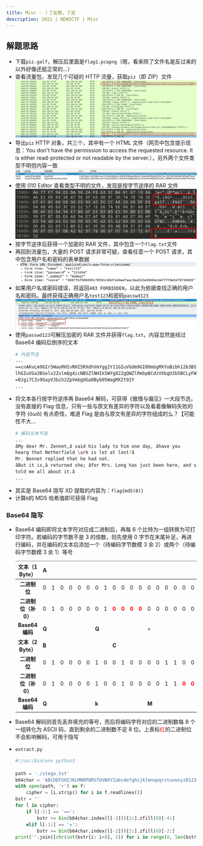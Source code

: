 ```yaml
---
title: Misc - ！了反都，了反
description: 2021 | NEWSCTF | Misc
---
```


## 解题思路

- 下载`piz.galf`，解压后里面是`flag1.pcapng`（嗯，看来除了文件名是反过来的以外好像还挺正常的…）
- 查看流量包，发现几个可疑的 HTTP 流量，获取`piz`（即 ZIP）文件<br>
![GET /files/piz](img/newsctf_all_reverse01.jpg)
- 导出`piz` HTTP 对象，共三个，其中有一个 HTML 文件（网页中包含提示信息：You don&#39;t have the permission to access the requested resource. It is either read-protected or not readable by the server.），另外两个文件类型不明但内容一致<br>
![导出 HTTP 对象](img/newsctf_all_reverse02.jpg)
- 使用 010 Editor 查看类型不明的文件，发现是按字节逆序的 RAR 文件<br>
![!raR](img/newsctf_all_reverse03.jpg)
- 按字节逆序后获得一个加密的 RAR 文件，其中包含一个`flag.txt`文件
- 再回到流量包，大量的 POST 请求非常可疑，查看任意一个 POST 请求，其中包含用户名和密码的表单数据<br>
![name, password, _submit, nonce](img/newsctf_all_reverse04.jpg)
- 如果用户名或密码错误，将返回`403 FORBIDDEN`，以此为依据查找正确的用户名和密码。最终获得正确用户名`test123`和密码`passwd123`<br>
![passwd123](img/newsctf_all_reverse05.jpg)
- 使用`passwd123`可解压加密的 RAR 文件并获得`flag.txt`，内容显然是经过 Base64 编码后倒序的文本
	```bash
	# 内容节选
	...
	==cnAKuLm9GIr5WaoRHIvRHI5RXdhVmYgg2Y11GIuVGdm9GI09mbgMXYoBibh12b3BSYgwyclNXYjBCajV3cg4WScCo4
	lhGIuVGa3BSelx2ZulmQg4icNBSZlNHIk5WYg82ZgQWZlRmbpBCdzVXbgU3b5BCLyFWZkBSetBCL0VnQcCo4
	=0Jgi7CZv9GayV3bih2ZpVmbgUGa0Byb05WagMXZt92Y
	...
	```
- 将文本各行按字符逆序再 Base64 解码，可获得《傲慢与偏见》一大段节选，没有直接的 Flag 信息，只有一些与原文有差异的字符以及看着像解码失败的字符 (ŏωŏ) 有点奇怪，难道 Flag 是由与原文有差异的字符组成的么？【可能性不大…
	```bash
	# 解码文本节选
	...
	âMy dear Mr. Zennet,â said his lady to him one day, âhave you
	hearg that Netherfield \ark is let at last?â
	Mr. Bennet replied that he had not.
	âBut it is,â returned she; âfor Mrs. Long has just been here, and she
	told me all about it.â
	...
	```
- 其实是 Base64 隐写 XD 提取的内容为：`flag{md5(0)}`
- 计算`0`的 MD5 哈希值即可获得 Flag

### Base64 隐写

- Base64 编码即将文本字符对应成二进制后，再每 6 个比特为一组转换为可打印字符。若编码的字节数不是 3 的倍数，则先使用 0 字节在末尾补足，再进行编码，并在编码的文本后添加一个（待编码字节数模 3 余 2）或两个（待编码字节数模 3 余 1）等号

	<style type="text/css">
	.tg  {border-collapse:collapse;border-spacing:0;}
	.tg td th{border-color:black;border-style:solid;border-width:1px;font-family:Arial, sans-serif;font-size:14px;font-weight:normal;
	overflow:hidden;padding:10px 5px;word-break:normal;}
	.tg .tg-lboi{border-color:inherit;text-align:left;vertical-align:middle}
	.tg .tg-kaq8{border-color:inherit;color:#fe0000;font-weight:bold;text-align:left;}
	.tg .tg-uzvj{border-color:inherit;font-weight:bold;text-align:center;}
	.tg .tg-fymr{border-color:inherit;font-weight:bold;text-align:left;}
	</style>
	<table class="tg">
	<thead>
	<tr>
		<th class="tg-uzvj">文本（1 Byte） </th>
		<th class="tg-fymr" colspan="8">A </th>
		<th class="tg-lboi" colspan="8"> </th>
		<th class="tg-lboi" colspan="8"> </th>
	</tr>
	</thead>
	<tbody>
	<tr>
		<td class="tg-uzvj">二进制位 </td>
		<td class="tg-lboi">0</td>
		<td class="tg-lboi">1</td>
		<td class="tg-lboi">0</td>
		<td class="tg-lboi">0</td>
		<td class="tg-lboi">0</td>
		<td class="tg-lboi">0</td>
		<td class="tg-lboi">0</td>
		<td class="tg-lboi">1</td>
		<td class="tg-lboi">0</td>
		<td class="tg-lboi">0</td>
		<td class="tg-lboi">0</td>
		<td class="tg-lboi">0</td>
		<td class="tg-lboi">0</td>
		<td class="tg-lboi">0</td>
		<td class="tg-lboi">0</td>
		<td class="tg-lboi">0</td>
		<td class="tg-lboi">0</td>
		<td class="tg-lboi">0</td>
		<td class="tg-lboi">0</td>
		<td class="tg-lboi">0</td>
		<td class="tg-lboi">0</td>
		<td class="tg-lboi">0</td>
		<td class="tg-lboi">0</td>
		<td class="tg-lboi">0 </td>
	</tr>
	<tr>
		<td class="tg-uzvj">二进制位（补0） </td>
		<td class="tg-lboi">0</td>
		<td class="tg-lboi">1</td>
		<td class="tg-lboi">0</td>
		<td class="tg-lboi">0</td>
		<td class="tg-lboi">0</td>
		<td class="tg-lboi">0</td>
		<td class="tg-lboi">0</td>
		<td class="tg-lboi">1</td>
		<td class="tg-kaq8">0</td>
		<td class="tg-kaq8">0</td>
		<td class="tg-kaq8">0</td>
		<td class="tg-kaq8">0</td>
		<td class="tg-lboi">0</td>
		<td class="tg-lboi">0</td>
		<td class="tg-lboi">0</td>
		<td class="tg-lboi">0</td>
		<td class="tg-lboi">0</td>
		<td class="tg-lboi">0</td>
		<td class="tg-lboi">0</td>
		<td class="tg-lboi">0</td>
		<td class="tg-lboi">0</td>
		<td class="tg-lboi">0</td>
		<td class="tg-lboi">0</td>
		<td class="tg-lboi">0 </td>
	</tr>
	<tr>
		<td class="tg-uzvj">Base64编码 </td>
		<td class="tg-fymr" colspan="6">Q </td>
		<td class="tg-fymr" colspan="6">Q </td>
		<td class="tg-lboi" colspan="6">= </td>
		<td class="tg-lboi" colspan="6">= </td>
	</tr>
	<tr>
		<td class="tg-uzvj">文本（2 Byte） </td>
		<td class="tg-fymr" colspan="8">B </td>
		<td class="tg-fymr" colspan="8">C </td>
		<td class="tg-lboi" colspan="8"> </td>
	</tr>
	<tr>
		<td class="tg-uzvj">二进制位 </td>
		<td class="tg-lboi">0</td>
		<td class="tg-lboi">1</td>
		<td class="tg-lboi">0</td>
		<td class="tg-lboi">0</td>
		<td class="tg-lboi">0</td>
		<td class="tg-lboi">0</td>
		<td class="tg-lboi">1</td>
		<td class="tg-lboi">0</td>
		<td class="tg-lboi">0</td>
		<td class="tg-lboi">1</td>
		<td class="tg-lboi">0</td>
		<td class="tg-lboi">0</td>
		<td class="tg-lboi">0</td>
		<td class="tg-lboi">0</td>
		<td class="tg-lboi">1</td>
		<td class="tg-lboi">1</td>
		<td class="tg-lboi">0</td>
		<td class="tg-lboi">0</td>
		<td class="tg-lboi">0</td>
		<td class="tg-lboi">0</td>
		<td class="tg-lboi">0</td>
		<td class="tg-lboi">0</td>
		<td class="tg-lboi">0</td>
		<td class="tg-lboi">0 </td>
	</tr>
	<tr>
		<td class="tg-uzvj">二进制位（补0） </td>
		<td class="tg-lboi">0</td>
		<td class="tg-lboi">1</td>
		<td class="tg-lboi">0</td>
		<td class="tg-lboi">0</td>
		<td class="tg-lboi">0</td>
		<td class="tg-lboi">0</td>
		<td class="tg-lboi">1</td>
		<td class="tg-lboi">0</td>
		<td class="tg-lboi">0</td>
		<td class="tg-lboi">1</td>
		<td class="tg-lboi">0</td>
		<td class="tg-lboi">0</td>
		<td class="tg-lboi">0</td>
		<td class="tg-lboi">0</td>
		<td class="tg-lboi">1</td>
		<td class="tg-lboi">1</td>
		<td class="tg-kaq8">0</td>
		<td class="tg-kaq8">0</td>
		<td class="tg-lboi">0</td>
		<td class="tg-lboi">0</td>
		<td class="tg-lboi">0</td>
		<td class="tg-lboi">0</td>
		<td class="tg-lboi">0</td>
		<td class="tg-lboi">0 </td>
	</tr>
	<tr>
		<td class="tg-uzvj">Base64编码 </td>
		<td class="tg-fymr" colspan="6">Q </td>
		<td class="tg-fymr" colspan="6">k </td>
		<td class="tg-fymr" colspan="6">M </td>
		<td class="tg-lboi" colspan="6">= </td>
	</tr>
	</tbody>
	</table>
- Base64 解码则首先丢弃填充的等号，而后将编码字符对应的二进制数每 8 个一组转化为 ASCII 码，直到剩余的二进制数不足 8 位。上表标<font style="color:red">红</font>的二进制位不会影响解码，可用于隐写
- `extract.py`
	```py
	#!/usr/bin/env python3

	path = './stego.txt'
	b64char = 'ABCDEFGHIJKLMNOPQRSTUVWXYZabcdefghijklmnopqrstuvwxyz0123456789+/'
	with open(path, 'r') as f:
		cipher = [i.strip() for i in f.readlines()]
	bstr = ''
	for l in cipher:
		if l[-2:] == '==':
			bstr += bin(b64char.index(l[-3]))[2:].zfill(8)[-4:]
		elif l[-1:] == '=':
			bstr += bin(b64char.index(l[-2]))[2:].zfill(8)[-2:]
	print(''.join([chr(int(bstr[i: i+8], 2)) for i in range(0, len(bstr), 8)]))
	```